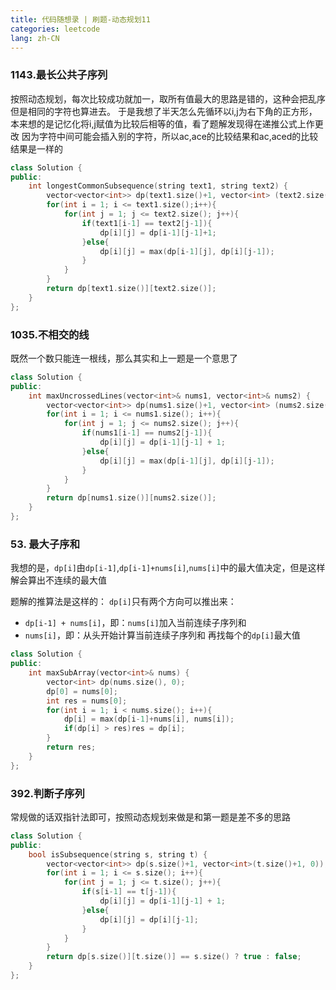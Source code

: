 ```yaml
---
title: 代码随想录 | 刷题-动态规划11
categories: leetcode
lang: zh-CN
---
```


### 1143.最长公共子序列 
按照动态规划，每次比较成功就加一，取所有值最大的思路是错的，这种会把乱序但是相同的字符也算进去。
于是我想了半天怎么先循环以i,j为右下角的正方形，本来想的是记忆化将i,j赋值为比较后相等的值，看了题解发现得在递推公式上作更改
因为字符中间可能会插入别的字符，所以ac,ace的比较结果和ac,aced的比较结果是一样的
```cpp
class Solution {
public:
    int longestCommonSubsequence(string text1, string text2) {
        vector<vector<int>> dp(text1.size()+1, vector<int> (text2.size()+1, 0));
        for(int i = 1; i <= text1.size();i++){
            for(int j = 1; j <= text2.size(); j++){
                if(text1[i-1] == text2[j-1]){
                    dp[i][j] = dp[i-1][j-1]+1;
                }else{
                    dp[i][j] = max(dp[i-1][j], dp[i][j-1]);
                }
            }
        }
        return dp[text1.size()][text2.size()];
    }
};
```

### 1035.不相交的线
既然一个数只能连一根线，那么其实和上一题是一个意思了
```cpp
class Solution {
public:
    int maxUncrossedLines(vector<int>& nums1, vector<int>& nums2) {
        vector<vector<int>> dp(nums1.size()+1, vector<int> (nums2.size()+1, 0));
        for(int i = 1; i <= nums1.size(); i++){
            for(int j = 1; j <= nums2.size(); j++){
                if(nums1[i-1] == nums2[j-1]){
                    dp[i][j] = dp[i-1][j-1] + 1;
                }else{
                    dp[i][j] = max(dp[i-1][j], dp[i][j-1]);
                }
            }
        }
        return dp[nums1.size()][nums2.size()];
    }
};
```

### 53. 最大子序和
我想的是，`dp[i]`由`dp[i-1]`,`dp[i-1]+nums[i]`,`nums[i]`中的最大值决定，但是这样解会算出不连续的最大值

题解的推算法是这样的：
`dp[i]`只有两个方向可以推出来：
- `dp[i-1] + nums[i]`，即：`nums[i]`加入当前连续子序列和
- `nums[i]`，即：从头开始计算当前连续子序列和
再找每个的`dp[i]`最大值
```cpp
class Solution {
public:
    int maxSubArray(vector<int>& nums) {
        vector<int> dp(nums.size(), 0);
        dp[0] = nums[0];
        int res = nums[0];
        for(int i = 1; i < nums.size(); i++){
            dp[i] = max(dp[i-1]+nums[i], nums[i]);
            if(dp[i] > res)res = dp[i];
        }
        return res;
    }
};
```

### 392.判断子序列
常规做的话双指针法即可，按照动态规划来做是和第一题是差不多的思路
```cpp
class Solution {
public:
    bool isSubsequence(string s, string t) {
        vector<vector<int>> dp(s.size()+1, vector<int>(t.size()+1, 0));
        for(int i = 1; i <= s.size(); i++){
            for(int j = 1; j <= t.size(); j++){
                if(s[i-1] == t[j-1]){
                    dp[i][j] = dp[i-1][j-1] + 1;
                }else{
                    dp[i][j] = dp[i][j-1];
                }
            }
        }
        return dp[s.size()][t.size()] == s.size() ? true : false;
    }
};
```